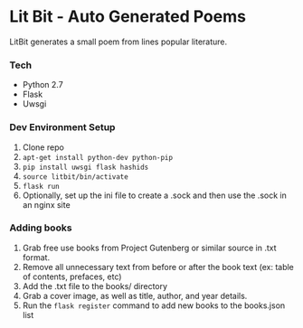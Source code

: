 # Lit Bit - Auto Generated Poems
LitBit generates a small poem from lines popular literature.

### Tech
* Python 2.7
* Flask
* Uwsgi

### Dev Environment Setup
1. Clone repo
1. `apt-get install python-dev python-pip`
1. `pip install uwsgi flask hashids`
1. `source litbit/bin/activate`
1. `flask run`
1. Optionally, set up the ini file to create a .sock and then use the .sock in an nginx site

### Adding books
1. Grab free use books from Project Gutenberg or similar source in .txt format. 
1. Remove all unnecessary text from before or after the book text (ex: table of contents, prefaces, etc)
1. Add the .txt file to the books/ directory
1. Grab a cover image, as well as title, author, and year details.
1. Run the `flask register` command to add new books to the books.json list